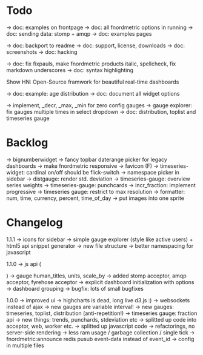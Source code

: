
Todo
====

  → doc: examples on frontpage
  → doc: all fnordmetric options in running
  → doc: sending data: stomp + amqp
  → doc: examples pages

  → doc: backport to readme
  → doc: support, license, downloads
  → doc: screenshots
  → doc: hacking

  → doc: fix fixpauls, make fnordmetric products italic, spellcheck, fix markdown underscores
  → doc: syntax highlighting

  Show HN: Open-Source framwork for beautiful real-time dashboards

  → doc: example: age distribution
  → doc: document all widget options


  → implement, _decr, _max, _min for zero config gauges
  → gauge explorer: fix gauges multiple times in select dropdown
  → doc: distribution, toplist and timeseries gauge



Backlog
=======

  → bignumberwidget
  → fancy topbar daterange picker for legacy dashboards
  → make fnordmetric responsive
  → favicon (F)
  → timeseries-widget: cardinal on/off should be flick-switch
  → namespace picker in sidebar
  → distgauge: render std. deviation
  → timeseries-gauge: overview series weights
  → timeseries-gauge: punchcards
  → incr_fraction: implement progressive
  → timeseries gauge: restrict to max resolution
  → formatter: num, time, currency, percent, time_of_day
  → put images into one sprite


Changelog
=========

  1.1.1
    → icons for sidebar
    → simple gauge explorer (style like active users) + html5 api snippet generator
    → new file structure
    → better namespacing for javascript

  1.1.0
    → js api (<div data-gauge="...">)
    → gauge human_titles, units, scale_by
    → added stomp acceptor, amqp acceptor, fyrehose acceptor
    → explicit dashboard initialization with options -> dashboard grouping
    → bugfix: lots of small bugfixes

  1.0.0
    → improved ui
    → highcharts is dead, long live d3.js :)
    → websockets instead of ajax
    → new gauges are variable interval!
    → new gauges: timeseries, toplist, distribution (anti-repetition!)
    → timeseries gauge: fraction api
    → new things: trends, punchards, stdeviation etc
    → splitted up code into acceptor, web, worker etc.
    → splitted up javascript code
    → refactorings, no server-side rendering
    → less ram usage / garbage collection / single tick
    → fnordmetric:announce redis pusub event-data instead of event_id
    → config in multiple files

